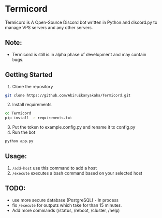 # Termicord
Termicord is A Open-Source Discord bot written in Python and discord.py to manage VPS servers and any other servers.

## Note:
* Termicord is still is in alpha phase of development and may contain bugs.

## Getting Started

1. Clone the repository
```bash
git clone https://github.com/AbiruEkanyakaka/Termicord.git
```
2. Install requirements
```bash
cd Termicord
pip install -r requirements.txt
```
3. Put the token to example.config.py and rename it to config.py
4. Run the bot
```bash
python app.py
```

## Usage:

1. `/add-host` use this command to add a host
2. `/execute` executes a bash command based on your selected host

## TODO:

- use more secure database (PostgreSQL) - In process
- fix `/execute` for outputs which take for than 15 minutes.
- Add more commands (/status, /reboot, /cluster, /help)
